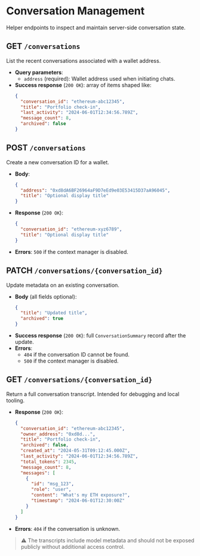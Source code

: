 # Conversation Management

Helper endpoints to inspect and maintain server-side conversation state.

## GET `/conversations`

List the recent conversations associated with a wallet address.

- **Query parameters**:
  - `address` (required): Wallet address used when initiating chats.
- **Success response** (`200 OK`): array of items shaped like:
  ```json
  {
    "conversation_id": "ethereum-abc12345",
    "title": "Portfolio check-in",
    "last_activity": "2024-06-01T12:34:56.789Z",
    "message_count": 8,
    "archived": false
  }
  ```

## POST `/conversations`

Create a new conversation ID for a wallet.

- **Body**:
  ```json
  {
    "address": "0xd8dA6BF26964aF9D7eEd9e03E53415D37aA96045",
    "title": "Optional display title"
  }
  ```
- **Response** (`200 OK`):
  ```json
  {
    "conversation_id": "ethereum-xyz6789",
    "title": "Optional display title"
  }
  ```
- **Errors**: `500` if the context manager is disabled.

## PATCH `/conversations/{conversation_id}`

Update metadata on an existing conversation.

- **Body** (all fields optional):
  ```json
  {
    "title": "Updated title",
    "archived": true
  }
  ```
- **Success response** (`200 OK`): full `ConversationSummary` record after the update.
- **Errors**:
  - `404` if the conversation ID cannot be found.
  - `500` if the context manager is disabled.

## GET `/conversations/{conversation_id}`

Return a full conversation transcript. Intended for debugging and local tooling.

- **Response** (`200 OK`):
  ```json
  {
    "conversation_id": "ethereum-abc12345",
    "owner_address": "0xd8d...",
    "title": "Portfolio check-in",
    "archived": false,
    "created_at": "2024-05-31T09:12:45.000Z",
    "last_activity": "2024-06-01T12:34:56.789Z",
    "total_tokens": 2345,
    "message_count": 8,
    "messages": [
      {
        "id": "msg_123",
        "role": "user",
        "content": "What's my ETH exposure?",
        "timestamp": "2024-06-01T12:30:00Z"
      }
    ]
  }
  ```
- **Errors**: `404` if the conversation is unknown.

> ⚠️ The transcripts include model metadata and should not be exposed publicly without additional access control.
